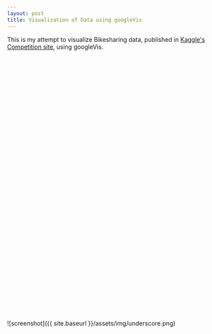 ```yaml
---
layout: post
title: Visualization of Data using googleVis 
---
```


This is my attempt to visualize Bikesharing data, published in [Kaggle's Competition site](https://www.kaggle.com/c/bike-sharing-demand/data), using googleVis.

<!-- jsHeader -->
<script type="text/javascript">
 
// jsData 
function gvisDataMotionChartID20b09e65ef7 () {
var data = new google.visualization.DataTable();
var datajson =
[
 [
 "",
new Date(,,),
"",
,
,
 
] 
];
data.addColumn('string','type');
data.addColumn('date','date');
data.addColumn('string','user_type');
data.addColumn('number','period');
data.addColumn('number','counts');
data.addColumn('number','user_count');
data.addRows(datajson);
return(data);
}
 
// jsDrawChart
function drawChartMotionChartID20b09e65ef7() {
var data = gvisDataMotionChartID20b09e65ef7();
var options = {};
options["width"] = [800];
options["height"] = [600];
options["state"] = {"xAxisOption":"TIME", "xLambda":1};


    var chart = new google.visualization.MotionChart(
    document.getElementById('MotionChartID20b09e65ef7')
    );
    chart.draw(data,options);
    

}
  
 
// jsDisplayChart
(function() {
var pkgs = window.__gvisPackages = window.__gvisPackages || [];
var callbacks = window.__gvisCallbacks = window.__gvisCallbacks || [];
var chartid = "motionchart";
  
// Manually see if chartid is in pkgs (not all browsers support Array.indexOf)
var i, newPackage = true;
for (i = 0; newPackage && i < pkgs.length; i++) {
if (pkgs[i] === chartid)
newPackage = false;
}
if (newPackage)
  pkgs.push(chartid);
  
// Add the drawChart function to the global list of callbacks
callbacks.push(drawChartMotionChartID20b09e65ef7);
})();
function displayChartMotionChartID20b09e65ef7() {
  var pkgs = window.__gvisPackages = window.__gvisPackages || [];
  var callbacks = window.__gvisCallbacks = window.__gvisCallbacks || [];
  window.clearTimeout(window.__gvisLoad);
  // The timeout is set to 100 because otherwise the container div we are
  // targeting might not be part of the document yet
  window.__gvisLoad = setTimeout(function() {
  var pkgCount = pkgs.length;
  google.load("visualization", "1", { packages:pkgs, callback: function() {
  if (pkgCount != pkgs.length) {
  // Race condition where another setTimeout call snuck in after us; if
  // that call added a package, we must not shift its callback
  return;
}
while (callbacks.length > 0)
callbacks.shift()();
} });
}, 100);
}
 
// jsFooter
</script>
 
<!-- jsChart -->  
<script type="text/javascript" src="https://www.google.com/jsapi?callback=displayChartMotionChartID20b09e65ef7"></script>
 
<!-- divChart -->
  
<div id="MotionChartID20b09e65ef7" style="width: 800; height: 600;">
</div>

![screenshot]({{ site.baseurl }}/assets/img/underscore.png)